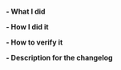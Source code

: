 <!--
Please make sure you've read and understood our contributing guidelines;
https://github.com/balena-os/balena-engine/blob/master/CONTRIBUTING.md

** Make sure all your commits include a signature generated with `git commit -s` **

For general information on balenaEngine visit https://www.balenaengine.io

If this is a bug fix, make sure your description includes "fixes #xxxx", or
"closes #xxxx"

Please provide the following information:
-->

**- What I did**

**- How I did it**

**- How to verify it**

**- Description for the changelog**
<!--
Write a short (one line) summary that describes the changes in this
pull request for inclusion in the changelog:
-->
